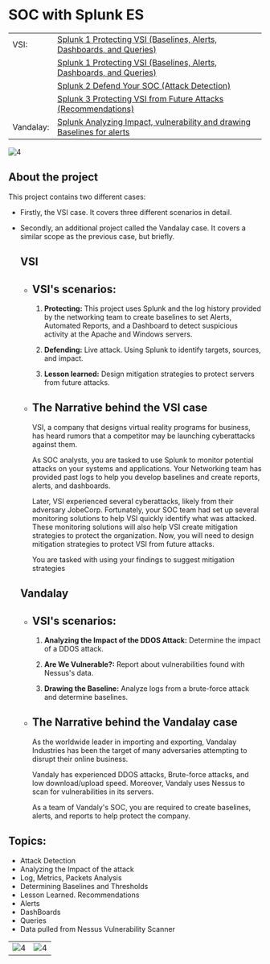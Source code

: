 # SOC with Splunk ES

|||
| --- | --- |
| VSI: | [Splunk 1 Protecting VSI (Baselines, Alerts, Dashboards, and Queries)](/Splunk%201%20Protecting%20VSI%20(Baselines%2C%20Alerts%2C%20Dashboards%2C%20and%20Queries).md) |
| | [Splunk 1 Protecting VSI (Baselines, Alerts, Dashboards, and Queries)](/Splunk%201%20Protecting%20VSI%20(Baselines%2C%20Alerts%2C%20Dashboards%2C%20and%20Queries).md) |
| | [Splunk 2 Defend Your SOC (Attack Detection)](/Splunk%202%20Defend%20Your%20SOC%20(Attack%20Detection).md) |
| | [Splunk 3 Protecting VSI from Future Attacks (Recommendations)](/Splunk%203%20Protecting%20VSI%20from%20Future%20Attacks%20(Recommendations).md) |
| Vandalay: | [Splunk Analyzing Impact, vulnerability and drawing Baselines for alerts](/Splunk%20Analyzing%20Impact%2C%20vulnerability%20and%20drawing%20Baselines%20for%20alerts.md) |

![4](/Images/2/8.png)

## About the project

This project contains two different cases:

- Firstly, the VSI case. It covers three different scenarios in detail.
- Secondly, an additional project called the Vandalay case. It covers a similar scope as the previous case, but briefly. 

    ## VSI

    - ## VSI's scenarios:

        1. **Protecting:** This project uses Splunk and the log history provided by the networking team to create baselines to set Alerts, Automated Reports, and a Dashboard to detect suspicious activity at the Apache and Windows servers.

        2. **Defending:**  Live attack. Using Splunk to identify targets, sources, and impact.

        3. **Lesson learned:** Design mitigation strategies to protect servers from future attacks.

    - ## **The Narrative behind the VSI case**
    
        VSI, a company that designs virtual reality programs for business, has heard rumors that a competitor may be launching cyberattacks against them. 

        As SOC analysts, you are tasked to use Splunk to monitor potential attacks on your systems and applications. Your Networking team has provided past logs to help you develop baselines and create reports, alerts, and dashboards.

        Later, VSI experienced several cyberattacks, likely from their adversary JobeCorp. Fortunately, your SOC team had set up several monitoring solutions to help VSI quickly identify what was attacked. These monitoring solutions will also help VSI create mitigation strategies to protect the organization. Now, you will need to design mitigation strategies to protect VSI from future attacks.

        You are tasked with using your findings to suggest mitigation strategies

    ## Vandalay

    - ## VSI's scenarios:

        1. **Analyzing the Impact of the DDOS Attack:** Determine the impact of a DDOS attack.

        2. **Are We Vulnerable?:** Report about vulnerabilities found with Nessus's data.

        3. **Drawing the Baseline:** Analyze logs from a brute-force attack and determine baselines.

    - ## **The Narrative behind the Vandalay case**
        As the worldwide leader in importing and exporting, Vandalay Industries has been the target of many adversaries attempting to disrupt their online business. 

        Vandaly has experienced DDOS attacks, Brute-force attacks, and low download/upload speed. Moreover, Vandaly uses Nessus to scan for vulnerabilities in its servers. 

        As a team of Vandaly's SOC, you are required to create baselines, alerts, and reports to help protect the company.



## Topics:
- Attack Detection
- Analyzing the Impact of the attack
- Log, Metrics, Packets Analysis
- Determining Baselines and Thresholds
- Lesson Learned. Recommendations
- Alerts
- DashBoards
- Queries
- Data pulled from Nessus Vulnerability Scanner

| | |
| -- | -- |
| ![4](/Images/3/4.png) | ![4](/Images/2/9.png) |


